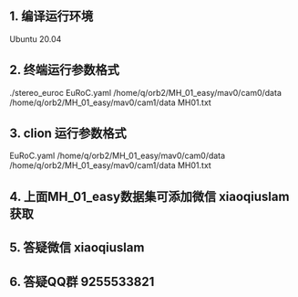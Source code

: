 ## 1. 编译运行环境
Ubuntu 20.04

## 2. 终端运行参数格式
./stereo_euroc EuRoC.yaml /home/q/orb2/MH_01_easy/mav0/cam0/data /home/q/orb2/MH_01_easy/mav0/cam1/data MH01.txt

## 3. clion 运行参数格式
EuRoC.yaml
/home/q/orb2/MH_01_easy/mav0/cam0/data
/home/q/orb2/MH_01_easy/mav0/cam1/data
MH01.txt

## 4. 上面MH_01_easy数据集可添加微信 xiaoqiuslam 获取

## 5. 答疑微信 xiaoqiuslam

## 6. 答疑QQ群 9255533821
